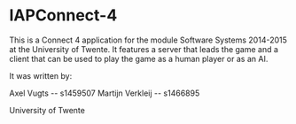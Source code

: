 IAPConnect-4
============

This is a Connect 4 application for the module Software Systems 2014-2015 at the University of Twente. It features a server that leads the game and a client that can be used to play the game as a human player or as an AI.

It was written by:

Axel Vugts -- s1459507
Martijn Verkleij -- s1466895

University of Twente

